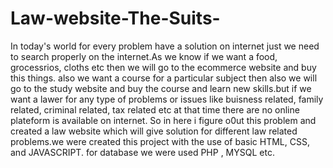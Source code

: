 # Law-website-The-Suits-
In today's world for every problem have a solution on internet just we need to search properly on the internet.As we know if we want a food, grocessrios, cloths etc then we will go to the ecommerce website and buy this things. also we want a course for a particular subject then also we will go to the study website and buy the course and learn new skills.but if we want a lawer for any type of problems or issues like buisness related, family related, criminal related, tax related etc at that time there are no online plateform is available on internet. 
  So in here i figure o0ut this problem and created a law website which will give solution for different law related problems.we were created this project with the use of basic HTML, CSS, and JAVASCRIPT. for database we were used PHP , MYSQL etc. 
